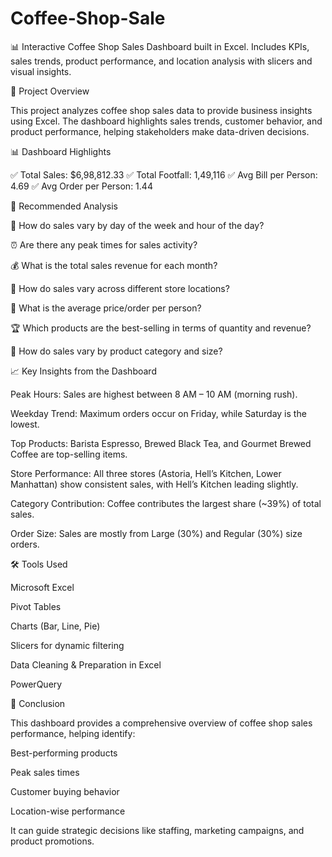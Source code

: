 # Coffee-Shop-Sale
📊 Interactive Coffee Shop Sales Dashboard built in Excel. Includes KPIs, sales trends, product performance, and location analysis with slicers and visual insights.

📌 Project Overview

This project analyzes coffee shop sales data to provide business insights using Excel.
The dashboard highlights sales trends, customer behavior, and product performance, helping stakeholders make data-driven decisions.

📊 Dashboard Highlights

✅ Total Sales: $6,98,812.33
✅ Total Footfall: 1,49,116
✅ Avg Bill per Person: 4.69
✅ Avg Order per Person: 1.44

🔎 Recommended Analysis

📅 How do sales vary by day of the week and hour of the day?

⏰ Are there any peak times for sales activity?

💰 What is the total sales revenue for each month?

🏪 How do sales vary across different store locations?

👤 What is the average price/order per person?

🏆 Which products are the best-selling in terms of quantity and revenue?

🛒 How do sales vary by product category and size?

📈 Key Insights from the Dashboard

Peak Hours: Sales are highest between 8 AM – 10 AM (morning rush).

Weekday Trend: Maximum orders occur on Friday, while Saturday is the lowest.

Top Products: Barista Espresso, Brewed Black Tea, and Gourmet Brewed Coffee are top-selling items.

Store Performance: All three stores (Astoria, Hell’s Kitchen, Lower Manhattan) show consistent sales, with Hell’s Kitchen leading slightly.

Category Contribution: Coffee contributes the largest share (~39%) of total sales.

Order Size: Sales are mostly from Large (30%) and Regular (30%) size orders.

🛠️ Tools Used

Microsoft Excel

Pivot Tables

Charts (Bar, Line, Pie)

Slicers for dynamic filtering

Data Cleaning & Preparation in Excel

PowerQuery

🎯 Conclusion

This dashboard provides a comprehensive overview of coffee shop sales performance, helping identify:

Best-performing products

Peak sales times

Customer buying behavior

Location-wise performance

It can guide strategic decisions like staffing, marketing campaigns, and product promotions.
